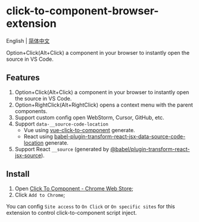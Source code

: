 # click-to-component-browser-extension

English | [简体中文](./README.zh-CN.md)

Option+Click(Alt+Click) a component in your browser to instantly open the source in VS Code.

## Features

1. Option+Click(Alt+Click) a component in your browser to instantly open the source in VS Code.
2. Option+RightClick(Alt+RightClick) opens a context menu with the parent components.
3. Support custom config open WebStorm, Cursor, GitHub, etc.
4. Support `data-__source-code-location`
   - Vue using [vue-click-to-component](https://www.npmjs.com/package/vue-click-to-component) generate.
   - React using [babel-plugin-transform-react-jsx-data-source-code-location](https://www.npmjs.com/package/babel-plugin-transform-react-jsx-data-source-code-location) generate.
5. Support React `__source` (generated by [@babel/plugin-transform-react-jsx-source](https://babeljs.io/docs/babel-plugin-transform-react-jsx-source)).

## Install

1. Open [Click To Component - Chrome Web Store](https://chromewebstore.google.com/detail/hdiiegojkjkgaakbdjpoaaadhnddpfdc);
2. Click `Add to Chrome`;

You can config `Site access` to `On Click` or `On specific sites` for this extension to control click-to-component script inject.
